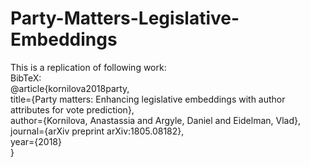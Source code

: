 # Party-Matters-Legislative-Embeddings
  This is a replication of following work: <br/>
  BibTeX: <br/>
  @article{kornilova2018party, <br/>
  title={Party matters: Enhancing legislative embeddings with author attributes for vote prediction}, <br/>
  author={Kornilova, Anastassia and Argyle, Daniel and Eidelman, Vlad},<br/>
  journal={arXiv preprint arXiv:1805.08182}, <br/>
  year={2018}<br/>
}
